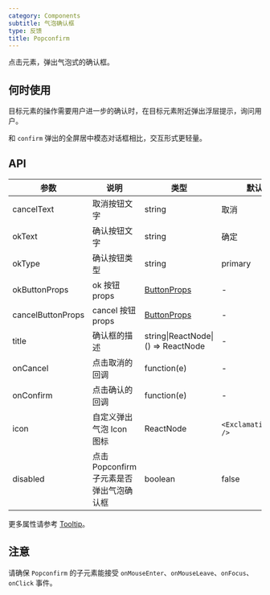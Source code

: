 ```yaml
---
category: Components
subtitle: 气泡确认框
type: 反馈
title: Popconfirm
---
```


点击元素，弹出气泡式的确认框。

## 何时使用

目标元素的操作需要用户进一步的确认时，在目标元素附近弹出浮层提示，询问用户。

和 `confirm` 弹出的全屏居中模态对话框相比，交互形式更轻量。

## API

| 参数 | 说明 | 类型 | 默认值 |
| --- | --- | --- | --- |
| cancelText | 取消按钮文字 | string | 取消 |
| okText | 确认按钮文字 | string | 确定 |
| okType | 确认按钮类型 | string | primary |
| okButtonProps | ok 按钮 props | [ButtonProps](/components/button/#API) | - |
| cancelButtonProps | cancel 按钮 props | [ButtonProps](/components/button/#API) | - |
| title | 确认框的描述 | string\|ReactNode\|() => ReactNode | - |
| onCancel | 点击取消的回调 | function(e) | - |
| onConfirm | 点击确认的回调 | function(e) | - |
| icon | 自定义弹出气泡 Icon 图标 | ReactNode | `<ExclamationCircle />` |
| disabled | 点击 Popconfirm 子元素是否弹出气泡确认框 | boolean | false |

更多属性请参考 [Tooltip](/components/tooltip/#API)。

## 注意

请确保 `Popconfirm` 的子元素能接受 `onMouseEnter`、`onMouseLeave`、`onFocus`、`onClick` 事件。
